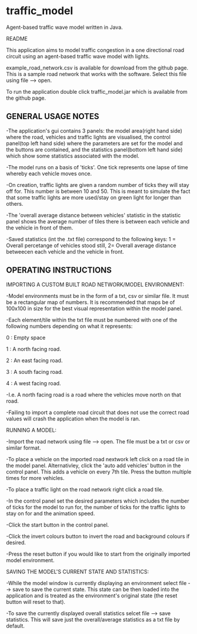 # traffic_model
Agent-based traffic wave model written in Java.

README

This application aims to model traffic congestion in a one directional road circuit using an agent-based traffic wave model with lights.

example_road_network.csv is available for download from the github page. This is a sample road network that works with the software. Select this file using file --> open.

To run the application double click traffic_model.jar which is available from the github page.



GENERAL USAGE NOTES
---------------------

-The application's gui contains 3 panels: the model area(right hand side) where the road, vehicles and traffic lights are visualised, the control panel(top left hand side) where the parameters are set for the model and the buttons are contained, and the statistics panel(bottom left hand side) which show some statistics associated with the model.

-The model runs on a basis of 'ticks'. One tick represents one lapse of time whereby each vehicle moves once. 

-On creation, traffic lights are given a random number of ticks they will stay off for. This number is between 10 and 50. This is meant to simulate the fact that some traffic lights are more used/stay on green light for longer than others.

-The 'overall average distance between vehicles' statistic in the statistic panel shows the average number of tiles there is between each vehicle and the vehicle in front of them.

-Saved statistics (int the .txt file) correspond to the following keys: 1 = Overall percetange of vehicles stood still, 2= Overall average distance betweecen each vehicle and the vehicle in front.



OPERATING INSTRUCTIONS
---------------------

IMPORTING A CUSTOM BUILT ROAD NETWORK/MODEL ENVIRONMENT:

-Model environments must be in the form of a txt, csv or similar file. It must be a rectangular map of numbers. It is recommended that maps be of 100x100 in size for the best visual representation within the model panel. 

-Each element/tile within the txt file must be numbered with one of the following numbers depending on what it represents:

0 : Empty space

1 : A north facing road.

2 : An east facing road.

3 : A south facing road.

4 : A west facing road.


-I.e. A north facing road is a road where the vehicles move north on that road.

-Failing to import a complete road circuit that does not use the correct road values will crash the application when the model is ran.

RUNNING A MODEL:

-Import the road network using file --> open. The file must be a txt or csv or similar format.

-To place a vehicle on the imported road nextwork left click on a road tile in the model panel. Alternativley, click the 'auto add vehicles' button in the control panel. This adds a vehicle on every 7th tile. Press the button multiple times for more vehicles.

-To place a traffic light on the road network right click a road tile.

-In the control panel set the desired parameters which includes the number of ticks for the model to run for, the number of ticks for the traffic lights to stay on for and the animation speed.

-Click the start button in the control panel.

-Click the invert colours button to invert the road and background colours if desired.

-Press the reset button if you would like to start from the originally imported model environment.

SAVING THE MODEL'S CURRENT STATE AND STATISTICS:

-While the model window is currently displaying an environment select file --> save to save the current state. This state can be then loaded into the application and is treated as the environment's original state (the reset button will reset to that).

-To save the currently displayed overall statistics selcet file --> save statistics. This will save just the overall/average statistics as a txt file by default.
